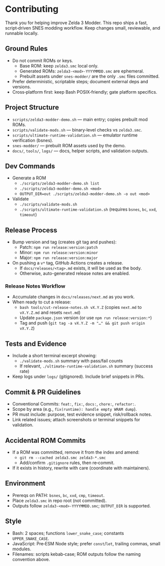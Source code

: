# Contributing

Thank you for helping improve Zelda 3 Modder. This repo ships a fast, script‑driven SNES modding workflow. Keep changes small, reviewable, and runnable locally.

## Ground Rules
- Do not commit ROMs or keys.
  - Base ROM: keep `zelda3.smc` local only.
  - Generated ROMs: `zelda3-<mod>-YYYYMMDD.smc` are ephemeral.
  - Prebuilt assets under `snes-modder/` are the only `.smc` files committed.
- Prefer deterministic, scriptable steps; document external deps and versions.
- Cross‑platform first: keep Bash POSIX‑friendly; gate platform specifics.

## Project Structure
- `scripts/zelda3-modder-demo.sh` — main entry; copies prebuilt mod ROMs.
- `scripts/validate-mods.sh` — binary‑level checks vs `zelda3.smc`.
- `scripts/ultimate-runtime-validation.sh` — emulator runtime verification (bsnes).
- `snes-modder/` — prebuilt ROM assets used by the demo.
- `docs/`, `tools/`, `logs/` — docs, helper scripts, and validation outputs.

## Dev Commands
- Generate a ROM
  - `./scripts/zelda3-modder-demo.sh list`
  - `./scripts/zelda3-modder-demo.sh <mod>`
  - `OUTPUT_DIR=out ./scripts/zelda3-modder-demo.sh -o out <mod>`
- Validate
  - `./scripts/validate-mods.sh`
  - `./scripts/ultimate-runtime-validation.sh` (requires `bsnes`, `bc`, `xxd`, `timeout`)

## Release Process
- Bump version and tag (creates git tag and pushes):
  - Patch: `npm run release:version:patch`
  - Minor: `npm run release:version:minor`
  - Major: `npm run release:version:major`
- On pushing a `v*` tag, GitHub Actions creates a release.
  - If `docs/releases/<tag>.md` exists, it will be used as the body.
  - Otherwise, auto-generated release notes are enabled.

### Release Notes Workflow
- Accumulate changes in `docs/releases/next.md` as you work.
- When ready to cut a release:
  - `bash tools/cut-release-notes.sh vX.Y.Z` (copies `next.md` to `vX.Y.Z.md` and resets `next.md`)
  - Update `package.json` version (or use `npm run release:version:*`)
  - Tag and push (`git tag -a vX.Y.Z -m "…" && git push origin vX.Y.Z`)

## Tests and Evidence
- Include a short terminal excerpt showing:
  - `./validate-mods.sh` summary with pass/fail counts
  - If relevant, `./ultimate-runtime-validation.sh` summary (success rate)
- Keep logs under `logs/` (gitignored). Include brief snippets in PRs.

## Commit & PR Guidelines
- Conventional Commits: `feat:`, `fix:`, `docs:`, `chore:`, `refactor:`.
- Scope by area (e.g., `fix(runtime): handle empty WRAM dump`).
- PR must include: purpose, test evidence snippet, risk/rollback notes.
- Link related issues; attach screenshots or terminal snippets for validation.

## Accidental ROM Commits
- If a ROM was committed, remove it from the index and amend:
  - `git rm --cached zelda3.smc zelda3-*.smc`
  - Add/confirm `.gitignore` rules, then re‑commit.
- If it exists in history, rewrite with care (coordinate with maintainers).

## Environment
- Prereqs on PATH: `bsnes`, `bc`, `xxd`, `cmp`, `timeout`.
- Place `zelda3.smc` in repo root (not committed).
- Outputs follow `zelda3-<mod>-YYYYMMDD.smc`; `OUTPUT_DIR` is supported.

## Style
- Bash: 2 spaces; functions `lower_snake_case`; constants `UPPER_SNAKE_CASE`.
- JavaScript: Pre‑ESM Node style; prefer `const`/`let`, trailing commas, small modules.
- Filenames: scripts kebab‑case; ROM outputs follow the naming convention above.
